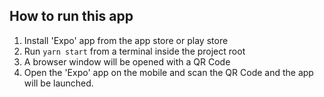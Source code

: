## How to run this app
1. Install 'Expo' app from the app store or play store 
2. Run `yarn start` from a terminal inside the project root
3. A browser window will be opened with a QR Code
3. Open the 'Expo' app on the mobile and scan the QR Code and the app will be launched. 
